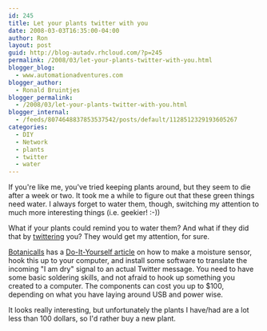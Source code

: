 ```yaml
---
id: 245
title: Let your plants twitter with you
date: 2008-03-03T16:35:00-04:00
author: Ron
layout: post
guid: http://blog-autadv.rhcloud.com/?p=245
permalink: /2008/03/let-your-plants-twitter-with-you.html
blogger_blog:
  - www.automationadventures.com
blogger_author:
  - Ronald Bruintjes
blogger_permalink:
  - /2008/03/let-your-plants-twitter-with-you.html
blogger_internal:
  - /feeds/8074648837853537542/posts/default/1128512329193605267
categories:
  - DIY
  - Network
  - plants
  - twitter
  - water
---
```

If you're like me, you've tried keeping plants around, but they seem to die after a week or two. It took me a while to figure out that these green things need water. I always forget to water them, though, switching my attention to much more interesting things (i.e. geekier! :-))

What if your plants could remind you to water them? And what if they did that by [twittering](http://www.twitter.com/) you? They would get my attention, for sure.

[Botanicalls](http://www.botanicalls.com/) has a [Do-It-Yourself article](http://www.botanicalls.com/twitter/) on how to make a moisture sensor, hook this up to your computer, and install some software to translate the incoming "I am dry" signal to an actual Twitter message. You need to have some basic soldering skills, and not afraid to hook up something you created to a computer. The components can cost you up to $100, depending on what you have laying around USB and power wise.

It looks really interesting, but unfortunately the plants I have/had are a lot less than 100 dollars, so I'd rather buy a new plant.